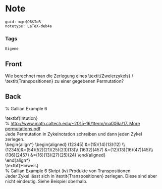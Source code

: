 # Note
```
guid: mgr$O6$IoR
notetype: LaTeX-deb4a
```

### Tags
```
Eigene
```

## Front
Wie berechnet man die Zerlegung eines \textit{Zweierzykels} / \textit{Transpositionen} zu einer gegebenen Permutation?

## Back
% Gallian Example 6<div>
</div><div>\textbf{Intution}</div><div><div>% <a href="http://www.math.caltech.edu/~2015-16/1term/ma006a/17. More permutations.pdf">http://www.math.caltech.edu/~2015-16/1term/ma006a/17. More permutations.pdf</a></div><div>
</div><div>Jede Permutation in Zykelnotation schreiben und dann jeden Zykel zerlegen.</div></div><div>
</div><div>
</div><div>\begin{align*}
\begin{aligned}
(12345) &=(15)(14)(13)(12) \\</div><div>(12345)&=(54)(52)(21)(25)(23)(13)\\
(1632)(457) &=(12)(13)(16)(47)(45)\\</div><div>(136)(2457) &=(16)(13)(27)(25)(24)
\end{aligned}</div><div>\end{align*}</div><div>
</div><div>\textbf{Hinweis}</div><div>
</div><div>% Gallian Example 6 Skript (iv) Produkte von Transpositionen</div><div>
</div><div>Jeder Zykel lässt sich in \textit{Transpositionen} zerlegen. Diese sind aber nicht eindeutig. Siehe Beispiel oberhalb.</div><div>
</div>
